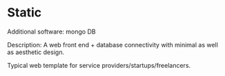 # Static

Additional software:
mongo DB

Description:
A web front end + database connectivity with minimal as well as aesthetic design.

Typical web template for service providers/startups/freelancers.




